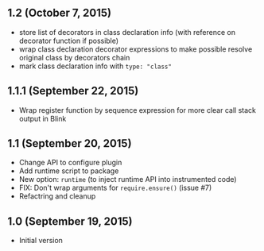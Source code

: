## 1.2 (October 7, 2015)

- store list of decorators in class declaration info (with reference on decorator function if possible)
- wrap class declaration decorator expressions to make possible resolve original class by decorators chain
- mark class declaration info with `type: "class"`

## 1.1.1 (September 22, 2015)

- Wrap register function by sequence expression for more clear call stack output in Blink

## 1.1 (September 20, 2015)

- Change API to configure plugin
- Add runtime script to package
- New option: `runtime` (to inject runtime API into instrumented code)
- FIX: Don't wrap arguments for `require.ensure()` (issue #7)
- Refactring and cleanup

## 1.0 (September 19, 2015)

- Initial version

